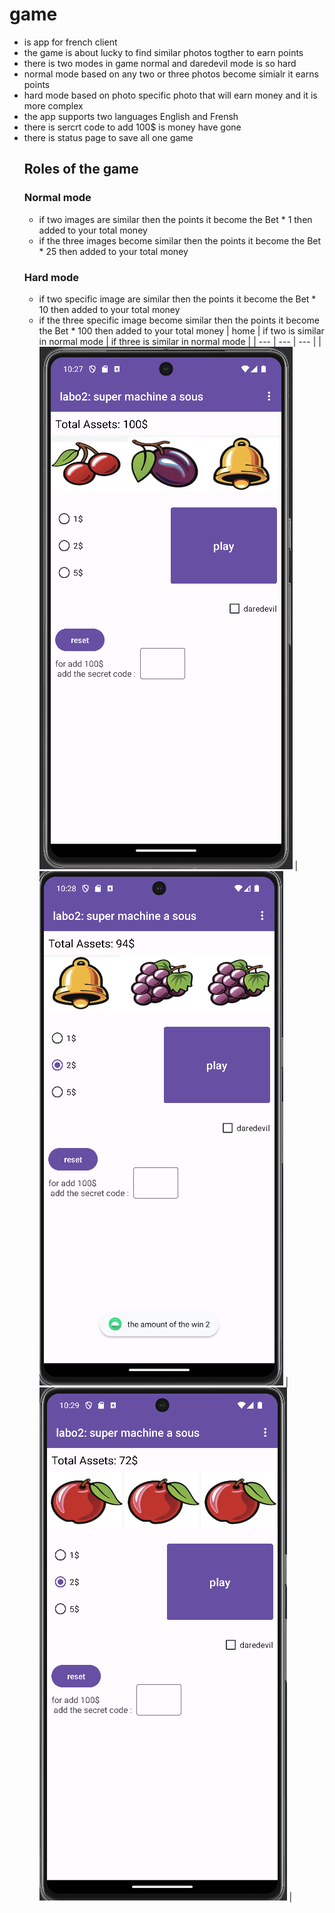 # game
- is app for french client
- the game is about lucky to find similar photos togther to earn points
- there is two modes in game normal and daredevil mode is so hard
- normal mode based on any two or three photos become simialr it earns points
- hard mode based on photo specific photo that will earn money and it is more complex
- the app supports two languages English and Frensh
- there is sercrt code to add 100$ is money have gone
- there is status page to save all one game
  ## Roles of the game
  ### Normal mode
  - if two images are similar then the points it become the Bet * 1 then added to your total money
  - if the three images become similar then the points it become the Bet * 25 then added to your total money
  ### Hard mode
  - if two specific image are similar then the points it become the Bet * 10 then added to your total money
  - if the three specific image become similar then the points it become the Bet * 100 then added to your total money
| home | if two is similar in normal mode | if three is similar in normal mode |
| --- | --- | --- | 
| ![splash](images/screen1.png) | ![splash](images/screen2.png) | ![splash](images/screen3.png) | 
